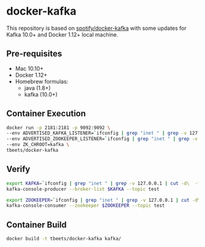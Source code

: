 # docker-kafka 

This repository is based on [spotify/docker-kafka](https://github.com/spotify/docker-kafka) with some updates for
 Kafka 10.0+ and Docker 1.12+ local machine. 


## Pre-requisites

* Mac 10.10+
* Docker 1.12+
* Homebrew formulas:
    * java (1.8+) 
    * kafka (10.0+)

## Container Execution

```bash
docker run -p 2181:2181 -p 9092:9092 \
--env ADVERTISED_KAFKA_LISTENER=`ifconfig | grep "inet " | grep -v 127.0.0.1 | cut -d\  -f2`:9092 \
--env ADVERTISED_ZOOKEEPER_LISTENER=`ifconfig | grep "inet " | grep -v 127.0.0.1 | cut -d\  -f2`:2181 \
--env ZK_CHROOT=kafka \
tbeets/docker-kafka
```

## Verify 

```bash
export KAFKA=`ifconfig | grep "inet " | grep -v 127.0.0.1 | cut -d\  -f2`:9092 
kafka-console-producer --broker-list $KAFKA --topic test
```

```bash
export ZOOKEEPER=`ifconfig | grep "inet " | grep -v 127.0.0.1 | cut -d\  -f2`:2181/kafka 
kafka-console-consumer --zookeeper $ZOOKEEPER --topic test
```

## Container Build

```bash
docker build -t tbeets/docker-kafka kafka/
```




